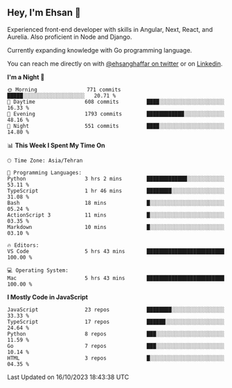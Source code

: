 ## Hey, I'm Ehsan 👋
<!-- <img src="https://user-images.githubusercontent.com/1303154/88677602-1635ba80-d120-11ea-84d8-d263ba5fc3c0.gif" width="20px" alt="hi"> -->

 Experienced front-end developer with skills in Angular, Next, React, and Aurelia. Also proficient in Node and Django.
 
 Currently expanding knowledge with Go programming language.
<!-- My major stack in Front-End development is Angular and Laravel but not limited to that. -->
<!-- My preferred Database is MongoDB -->
<!-- Aspiring Developer(focused on FrontEnd) which interested in the assembly programming lang. -->

<!-- - 🔭 I’m currently working on [Komodoro](https://komodoro.io), [fullestStack](https://github.com/neekware/FullestStack) and [PlotSet](http://plotset.com/). -->
<!-- - 📒 Getting Started with C++ Programming Language. -->
<!-- 🌱 I’m currently learning something. -->
<!-- - 😄 I enjoy Python, C/C++ and assembly -->

<!-- **📫 How to reach me:** -->

You can reach me directly on with [@ehsanghaffar on twitter](https://twitter.com/ehsanghaffarii) or on [Linkedin](https://www.linkedin.com/in/ehsanghaffarii).

<!-- [![twitter](https://img.shields.io/twitter/url?color=blue&label=twitter&logo=twitter&style=plastic&url=https%3A%2F%2Ftwitter.com%2Fehsanghaffar%2Ffollow)](https://twitter.com/ehsanghaffar) -->
<!-- [![Instagram](https://img.shields.io/badge/Instagram%20Page-Follow-E4405F?logo=instagram)](https://www.instagram.com/ehsanghaffarii) -->
<!-- [![LinkedIn](https://img.shields.io/badge/LinkedIn-Follow-0077B5?logo=linkedin)](https://www.linkedin.com/in/ehsanghaffarii) -->

<!-- [![wakatime](https://wakatime.com/badge/user/f0b0dc2d-d692-4e9a-a6ed-667b80d7dd34.svg)](https://wakatime.com/@ehsandev)
![](https://komarev.com/ghpvc/?username=ehsanghaffar) -->

<!-- #### 💾 Which technology I know?

[![TypeScript](https://badgen.net/badge/icon/typescript?icon=typescript&label)](https://typescriptlang.org)
![JavaScript](https://img.shields.io/badge/javascript-%23323330.svg?style=flat-squire&logo=javascript&logoColor=%23F7DF1E)
![Angular](https://img.shields.io/badge/angular-%23DD0031.svg?style=flat-squire&logo=angular&logoColor=white)
![Aurelia](https://img.shields.io/badge/aurelia-%23ED2B88.svg?style=flat-squire&logo=aurelia&logoColor=fff) -->

 
<!-- ![ehsanghaffar's Stats](https://github-readme-stats.vercel.app/api?username=ehsanghaffar&theme=vue-dark&show_icons=true&hide_border=false&count_private=true) -->


<!-- ![ehsanghaffar's Top Languages](https://github-readme-stats.vercel.app/api/top-langs/?username=ehsanghaffar&hide=html,blade,handlebars,php,css&theme=vue-dark&show_icons=true&hide_border=false&layout=compact) -->


<!--START_SECTION:waka-->
**I'm a Night 🦉** 

```text
🌞 Morning                771 commits         █████░░░░░░░░░░░░░░░░░░░░   20.71 % 
🌆 Daytime                608 commits         ████░░░░░░░░░░░░░░░░░░░░░   16.33 % 
🌃 Evening                1793 commits        ████████████░░░░░░░░░░░░░   48.16 % 
🌙 Night                  551 commits         ████░░░░░░░░░░░░░░░░░░░░░   14.80 % 
```


📊 **This Week I Spent My Time On** 

```text
🕑︎ Time Zone: Asia/Tehran

💬 Programming Languages: 
Python                   3 hrs 2 mins        █████████████░░░░░░░░░░░░   53.11 % 
TypeScript               1 hr 46 mins        ████████░░░░░░░░░░░░░░░░░   31.08 % 
Bash                     18 mins             █░░░░░░░░░░░░░░░░░░░░░░░░   05.24 % 
ActionScript 3           11 mins             █░░░░░░░░░░░░░░░░░░░░░░░░   03.35 % 
Markdown                 10 mins             █░░░░░░░░░░░░░░░░░░░░░░░░   03.10 % 

🔥 Editors: 
VS Code                  5 hrs 43 mins       █████████████████████████   100.00 % 

💻 Operating System: 
Mac                      5 hrs 43 mins       █████████████████████████   100.00 % 
```

**I Mostly Code in JavaScript** 

```text
JavaScript               23 repos            ████████░░░░░░░░░░░░░░░░░   33.33 % 
TypeScript               17 repos            ██████░░░░░░░░░░░░░░░░░░░   24.64 % 
Python                   8 repos             ███░░░░░░░░░░░░░░░░░░░░░░   11.59 % 
Go                       7 repos             ███░░░░░░░░░░░░░░░░░░░░░░   10.14 % 
HTML                     3 repos             █░░░░░░░░░░░░░░░░░░░░░░░░   04.35 % 
```




 Last Updated on 16/10/2023 18:43:38 UTC
<!--END_SECTION:waka-->
